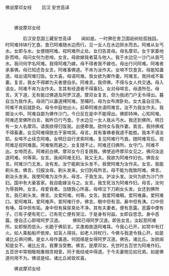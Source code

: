   佛说摩邓女经
                        　　后汉 安世高译

                        
        　      


　　佛说摩邓女经

　　　　后汉安息国三藏安世高译
　　闻如是。一时佛在舍卫国祇树给孤独园。时阿难持钵行乞食。食已阿难随水边而行。见一女人在水边担水而去。阿难从女丐水。女即与水。女便随阿难。视阿难所止处。女归告其母。母名摩邓。女于家委地卧而啼。母问女何为悲啼。女言。母欲嫁我者莫与他人。我于水边见一沙门从我丐水。我问何字名阿难。我得阿难乃嫁。母不得者我不嫁也。母出行问阿难。阿难者承事佛。母已知还告女言。阿难事佛道。不肯为汝作夫。女啼不饮食言。母能知蛊道。母出请阿难归饭。女大喜。母语阿难。我女欲为卿作妻。阿难言。我持戒不畜妻。复言。我女不得卿为夫者便自杀。阿难言。我师佛。不得与女人共交通。母入语女。阿难不肯为汝作夫。言其有经道者不得畜妇。女对母啼言。母道所在。母言。天下道。无有能过佛道及阿罗汉道。摩邓女复言。但为我闭门户无令得出。暮自当为我作夫。母闭门以蛊道缚阿难。至晡时。母为女布席卧处。女大喜自庄饰。阿难不肯前就卧处。母令中庭地出火。前牵阿难衣语阿难言。汝不为我女作夫。我掷汝火中。阿难自鄙为佛作沙门。今日反在是中不能得出。佛即持神。心知阿难。阿难还至佛所白言。我昨日行丐食。于水边见一女人我从丐水。我还到佛所。明日有一女人名摩邓。请我欲得归饭我。出便牵我。欲持女与我作妻。我言。我持佛戒不得畜妻。女见阿难得脱去于家啼哭。母言。其有事佛者我道不能胜。我本不语汝耶。女啼不止续念阿难。女明日自行求索阿难。复见阿难行丐食。随阿难背后。视阿难足视阿难面。阿难惭而避之。女复随不止。阿难还归佛所。女守门。阿难不出。女啼而去。阿难前白佛。摩邓女今日复随我。佛使追呼摩邓女见之。佛问汝追逐阿难。何等索。女言。我闻阿难无妇。我又无夫。我欲为阿难作妇也。佛告女言。阿难沙门无发。汝有发。汝宁能剃汝头发不。我使阿难为汝作夫。女言。我能剃头发。佛言。归报汝母。剃头发来。女归到母所言。母不能为我致阿难。佛言。剃汝头发来。我使阿难为汝作夫。母言。子我生汝。护汝头发。汝何为欲为沙门作妇。国中有大豪富家。我自能嫁汝与之。女言。我生死当为阿难作妇。母言。汝何为辱我种。女言。母爱我者。当随我心所喜。母啼泣下刀剃女头发。女还到佛所言。我已剃头发。佛言。汝爱阿难。何等。女言。我爱阿难眼。爱阿难鼻。爱阿难口。爱阿难耳。爱阿难声。爱阿难行步。佛言。眼中但有泪。鼻中但有洟。口中但有唾。耳中但有垢。身中但有屎尿臭处不净。其有夫妻者。便有恶露。恶露中便有子。已有子便有死亡。已有死亡便有哭泣。于是身有何益。女即自思念。身中恶露。便自正心即得阿罗汉道。
　　佛知已得阿罗汉道。即告女言。汝起至阿难所。女即惭而低头。长跪于佛前言。实愚痴故逐阿难耳。今我心已开。如冥中有灯火。如人乘船船坏依岸。如盲人得扶。如老人持杖行。今佛与我道令我心开。如是诸比丘俱问佛。是女人母作蛊道。何因缘是女得阿罗汉道。佛告。诸比丘。汝欲闻知是女不。诸比丘言。我曹当受教。佛言。是摩邓女。先世时五百世为阿难作妇。五百世中常相敬相重相贪相爱。同于我经戒中得道。于今夫妻相见如兄弟。如是佛道何用不为。佛说是经。诸比丘闻皆欢喜。

　　佛说摩邓女经


